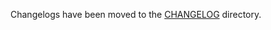 Changelogs have been moved to the [CHANGELOG](https://github.com/antrea-io/antrea/blob/v1.15.1/CHANGELOG) directory.
